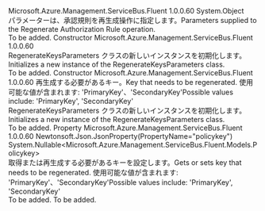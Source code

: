 <Type Name="RegenerateKeysParameters" FullName="Microsoft.Azure.Management.ServiceBus.Fluent.Models.RegenerateKeysParameters">
  <TypeSignature Language="C#" Value="public class RegenerateKeysParameters" />
  <TypeSignature Language="ILAsm" Value=".class public auto ansi beforefieldinit RegenerateKeysParameters extends System.Object" />
  <TypeSignature Language="DocId" Value="T:Microsoft.Azure.Management.ServiceBus.Fluent.Models.RegenerateKeysParameters" />
  <TypeSignature Language="VB.NET" Value="Public Class RegenerateKeysParameters" />
  <TypeSignature Language="F#" Value="type RegenerateKeysParameters = class" />
  <AssemblyInfo>
    <AssemblyName>Microsoft.Azure.Management.ServiceBus.Fluent</AssemblyName>
    <AssemblyVersion>1.0.0.60</AssemblyVersion>
  </AssemblyInfo>
  <Base>
    <BaseTypeName>System.Object</BaseTypeName>
  </Base>
  <Interfaces />
  <Docs>
    <summary>
            <span data-ttu-id="bf4be-101">パラメーターは、承認規則を再生成操作に指定します。</span><span class="sxs-lookup"><span data-stu-id="bf4be-101">Parameters supplied to the Regenerate Authorization Rule operation.</span></span>
            </summary>
    <remarks>To be added.</remarks>
  </Docs>
  <Members>
    <Member MemberName=".ctor">
      <MemberSignature Language="C#" Value="public RegenerateKeysParameters ();" />
      <MemberSignature Language="ILAsm" Value=".method public hidebysig specialname rtspecialname instance void .ctor() cil managed" />
      <MemberSignature Language="DocId" Value="M:Microsoft.Azure.Management.ServiceBus.Fluent.Models.RegenerateKeysParameters.#ctor" />
      <MemberSignature Language="VB.NET" Value="Public Sub New ()" />
      <MemberType>Constructor</MemberType>
      <AssemblyInfo>
        <AssemblyName>Microsoft.Azure.Management.ServiceBus.Fluent</AssemblyName>
        <AssemblyVersion>1.0.0.60</AssemblyVersion>
      </AssemblyInfo>
      <Parameters />
      <Docs>
        <summary>
            <span data-ttu-id="bf4be-102">RegenerateKeysParameters クラスの新しいインスタンスを初期化します。</span><span class="sxs-lookup"><span data-stu-id="bf4be-102">Initializes a new instance of the RegenerateKeysParameters class.</span></span>
            </summary>
        <remarks>To be added.</remarks>
      </Docs>
    </Member>
    <Member MemberName=".ctor">
      <MemberSignature Language="C#" Value="public RegenerateKeysParameters (Nullable&lt;Microsoft.Azure.Management.ServiceBus.Fluent.Models.Policykey&gt; policykey = null);" />
      <MemberSignature Language="ILAsm" Value=".method public hidebysig specialname rtspecialname instance void .ctor(valuetype System.Nullable`1&lt;valuetype Microsoft.Azure.Management.ServiceBus.Fluent.Models.Policykey&gt; policykey) cil managed" />
      <MemberSignature Language="DocId" Value="M:Microsoft.Azure.Management.ServiceBus.Fluent.Models.RegenerateKeysParameters.#ctor(System.Nullable{Microsoft.Azure.Management.ServiceBus.Fluent.Models.Policykey})" />
      <MemberSignature Language="VB.NET" Value="Public Sub New (Optional policykey As Nullable(Of Policykey) = null)" />
      <MemberSignature Language="F#" Value="new Microsoft.Azure.Management.ServiceBus.Fluent.Models.RegenerateKeysParameters : Nullable&lt;Microsoft.Azure.Management.ServiceBus.Fluent.Models.Policykey&gt; -&gt; Microsoft.Azure.Management.ServiceBus.Fluent.Models.RegenerateKeysParameters" Usage="new Microsoft.Azure.Management.ServiceBus.Fluent.Models.RegenerateKeysParameters policykey" />
      <MemberType>Constructor</MemberType>
      <AssemblyInfo>
        <AssemblyName>Microsoft.Azure.Management.ServiceBus.Fluent</AssemblyName>
        <AssemblyVersion>1.0.0.60</AssemblyVersion>
      </AssemblyInfo>
      <Parameters>
        <Parameter Name="policykey" Type="System.Nullable&lt;Microsoft.Azure.Management.ServiceBus.Fluent.Models.Policykey&gt;" />
      </Parameters>
      <Docs>
        <param name="policykey"><span data-ttu-id="bf4be-103">再生成する必要があるキー。</span><span class="sxs-lookup"><span data-stu-id="bf4be-103">Key that needs to be regenerated.</span></span> <span data-ttu-id="bf4be-104">使用可能な値が含まれます: 'PrimaryKey'、'SecondaryKey'</span><span class="sxs-lookup"><span data-stu-id="bf4be-104">Possible values include: 'PrimaryKey', 'SecondaryKey'</span></span></param>
        <summary>
            <span data-ttu-id="bf4be-105">RegenerateKeysParameters クラスの新しいインスタンスを初期化します。</span><span class="sxs-lookup"><span data-stu-id="bf4be-105">Initializes a new instance of the RegenerateKeysParameters class.</span></span>
            </summary>
        <remarks>To be added.</remarks>
      </Docs>
    </Member>
    <Member MemberName="Policykey">
      <MemberSignature Language="C#" Value="public Nullable&lt;Microsoft.Azure.Management.ServiceBus.Fluent.Models.Policykey&gt; Policykey { get; set; }" />
      <MemberSignature Language="ILAsm" Value=".property instance valuetype System.Nullable`1&lt;valuetype Microsoft.Azure.Management.ServiceBus.Fluent.Models.Policykey&gt; Policykey" />
      <MemberSignature Language="DocId" Value="P:Microsoft.Azure.Management.ServiceBus.Fluent.Models.RegenerateKeysParameters.Policykey" />
      <MemberSignature Language="VB.NET" Value="Public Property Policykey As Nullable(Of Policykey)" />
      <MemberSignature Language="F#" Value="member this.Policykey : Nullable&lt;Microsoft.Azure.Management.ServiceBus.Fluent.Models.Policykey&gt; with get, set" Usage="Microsoft.Azure.Management.ServiceBus.Fluent.Models.RegenerateKeysParameters.Policykey" />
      <MemberType>Property</MemberType>
      <AssemblyInfo>
        <AssemblyName>Microsoft.Azure.Management.ServiceBus.Fluent</AssemblyName>
        <AssemblyVersion>1.0.0.60</AssemblyVersion>
      </AssemblyInfo>
      <Attributes>
        <Attribute>
          <AttributeName>Newtonsoft.Json.JsonProperty(PropertyName="policykey")</AttributeName>
        </Attribute>
      </Attributes>
      <ReturnValue>
        <ReturnType>System.Nullable&lt;Microsoft.Azure.Management.ServiceBus.Fluent.Models.Policykey&gt;</ReturnType>
      </ReturnValue>
      <Docs>
        <summary>
            <span data-ttu-id="bf4be-106">取得または再生成する必要があるキーを設定します。</span><span class="sxs-lookup"><span data-stu-id="bf4be-106">Gets or sets key that needs to be regenerated.</span></span> <span data-ttu-id="bf4be-107">使用可能な値が含まれます: 'PrimaryKey'、'SecondaryKey'</span><span class="sxs-lookup"><span data-stu-id="bf4be-107">Possible values include: 'PrimaryKey', 'SecondaryKey'</span></span>
            </summary>
        <value>To be added.</value>
        <remarks>To be added.</remarks>
      </Docs>
    </Member>
  </Members>
</Type>